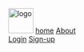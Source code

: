  <div class="bg-yellow-500">
      <!-- left side -->
      <div class="p-6 flex justify-between items-center max-w-screen-lg m-auto">
        <div class="flex items-center">
          <img
            src="https://cdn0.iconfinder.com/data/icons/coronavirus-3/64/Coronavirus_wash_fruits_and_vegetables_14-512.png"
            width="50"
            alt="logo"
            class="mr-2"
          />
          <a
            href=""
            class="
              inline-block
              p-3
              text-green-600
              capitalize
              hover:text-white
              text-2xl
            "
          >
            home</a
          >
          <a
            href=""
            class="
              inline-block
              p-3
              text-green-500
              capitalize
              hover:text-white
              text-2xl
            "
            >About</a
          >
        </div>
        <!-- rigth side -->
        <div class="hidden md:block">
          <a href="" class="inline-block p-2 text-green-500 text-2xl">Login</a>
          <a
            href=""
            class="
              inline-block
              px-4
              py-2
              text-green-900
              bg-yellow-400
              rounded-full
              border border-yellow-900
              hover:bg-yellow-300 hover:text-indigo-900
              transition
              ease-in
              duration-150
              text-xl
            "
            >Sign-up</a
          >
        </div>
      </div>
    </div>
